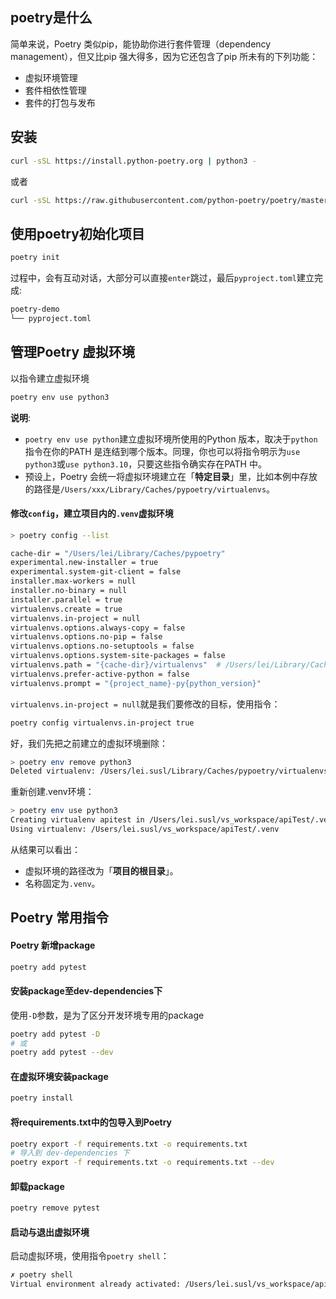 ## poetry是什么

 简单来说，Poetry 类似pip，能协助你进行套件管理（dependency management），但又比pip 强大得多，因为它还包含了pip 所未有的下列功能：
   -  虚拟环境管理
   -  套件相依性管理
   -  套件的打包与发布
## 安装
```bash
curl -sSL https://install.python-poetry.org | python3 -
```
或者
```bash
curl -sSL https://raw.githubusercontent.com/python-poetry/poetry/master/get-poetry.py | python3 -
```
## 使用poetry初始化项目
```bash
poetry init
```
过程中，会有互动对话，大部分可以直接`enter`跳过，最后`pyproject.toml`建立完成:
```bash
poetry-demo   
└── pyproject.toml
```
## 管理Poetry 虚拟环境
 以指令建立虚拟环境
```bash
poetry env use python3 
```
**说明**:
-   `poetry env use python`建立虚拟环境所使用的Python 版本，取决于`python`指令在你的PATH 是连结到哪个版本。同理，你也可以将指令明示为`use python3`或`use python3.10`，只要这些指令确实存在PATH 中。
-   预设上，Poetry 会统一将虚拟环境建立在「**特定目录**」里，比如本例中存放的路径是`/Users/xxx/Library/Caches/pypoetry/virtualenvs`。

####  修改`config`，建立项目内的`.venv`虚拟环境
```bash
> poetry config --list

cache-dir = "/Users/lei/Library/Caches/pypoetry"
experimental.new-installer = true
experimental.system-git-client = false
installer.max-workers = null
installer.no-binary = null
installer.parallel = true
virtualenvs.create = true
virtualenvs.in-project = null
virtualenvs.options.always-copy = false
virtualenvs.options.no-pip = false
virtualenvs.options.no-setuptools = false
virtualenvs.options.system-site-packages = false
virtualenvs.path = "{cache-dir}/virtualenvs"  # /Users/lei/Library/Caches/pypoetry/virtualenvs
virtualenvs.prefer-active-python = false
virtualenvs.prompt = "{project_name}-py{python_version}"
```
`virtualenvs.in-project = null`就是我们要修改的目标，使用指令：
```bash
poetry config virtualenvs.in-project true
```
好，我们先把之前建立的虚拟环境删除：
```bash
> poetry env remove python3
Deleted virtualenv: /Users/lei.susl/Library/Caches/pypoetry/virtualenvs/apitest-g5M07ZnJ-py3.10
```
重新创建.venv环境：
```bash
> poetry env use python3
Creating virtualenv apitest in /Users/lei.susl/vs_workspace/apiTest/.venv
Using virtualenv: /Users/lei.susl/vs_workspace/apiTest/.venv
```
从结果可以看出：
-   虚拟环境的路径改为「**项目的根目录**」。
-   名称固定为`.venv`。

## Poetry 常用指令

#### Poetry 新增package
```bash
poetry add pytest
```
#### 安装package至dev-dependencies下
使用`-D`参数，是为了区分开发环境专用的package
```bash
poetry add pytest -D
# 或
poetry add pytest --dev
```
#### 在虚拟环境安装package
```bash
poetry install
```
#### 将requirements.txt中的包导入到Poetry
```bash
poetry export -f requirements.txt -o requirements.txt
# 导入到 dev-dependencies 下
poetry export -f requirements.txt -o requirements.txt --dev
```
#### 卸载package
```bash
poetry remove pytest
```

#### 启动与退出虚拟环境
启动虚拟环境，使用指令`poetry shell`：
```bash
✗ poetry shell  
Virtual environment already activated: /Users/lei.susl/vs_workspace/apiTest/.venv
```
